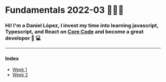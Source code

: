 # Fundamentals 2022-03 👨🏽‍🚀

### Hi! I'm a Daniel López, I invest my time into learning <strong>javascript, Typescript, and React</strong> on [Core Code](https://www.linkedin.com/company/core-code-io/) and become a great developer &#x1F9D2; &#x1F4BB;

---

### Index

- [Week 1](/week_1/README.md)
- [Week 2](/week_2/README.md)
